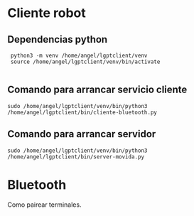 # Cliente robot

## Dependencias python

```shell
 python3 -m venv /home/angel/lgptclient/venv
 source /home/angel/lgptclient/venv/bin/activate
 
```


## Comando para arrancar servicio cliente
```
sudo /home/angel/lgptclient/venv/bin/python3 /home/angel/lgptclient/bin/cliente-bluetooth.py 
```

## Comando para arrancar servidor
```
sudo /home/angel/lgptclient/venv/bin/python3 /home/angel/lgptclient/bin/server-movida.py 
```


# Bluetooth

Como pairear terminales.

